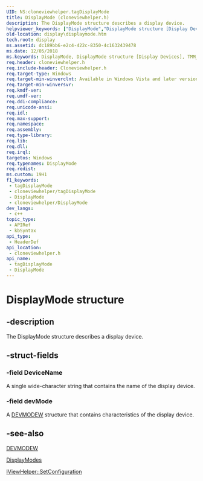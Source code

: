 ```yaml
---
UID: NS:cloneviewhelper.tagDisplayMode
title: DisplayMode (cloneviewhelper.h)
description: The DisplayMode structure describes a display device.
helpviewer_keywords: ["DisplayMode","DisplayMode structure [Display Devices]","TMM_Ref_37fe6fb5-e095-4bc7-8d92-a4d305bbadcb.xml","cloneviewhelper/DisplayMode","display.displaymode"]
old-location: display\displaymode.htm
tech.root: display
ms.assetid: dc189bb6-e2c4-422c-8350-4c1632439478
ms.date: 12/05/2018
ms.keywords: DisplayMode, DisplayMode structure [Display Devices], TMM_Ref_37fe6fb5-e095-4bc7-8d92-a4d305bbadcb.xml, cloneviewhelper/DisplayMode, display.displaymode
req.header: cloneviewhelper.h
req.include-header: Cloneviewhelper.h
req.target-type: Windows
req.target-min-winverclnt: Available in Windows Vista and later versions of the Windows operating systems.
req.target-min-winversvr: 
req.kmdf-ver: 
req.umdf-ver: 
req.ddi-compliance: 
req.unicode-ansi: 
req.idl: 
req.max-support: 
req.namespace: 
req.assembly: 
req.type-library: 
req.lib: 
req.dll: 
req.irql: 
targetos: Windows
req.typenames: DisplayMode
req.redist: 
ms.custom: 19H1
f1_keywords:
 - tagDisplayMode
 - cloneviewhelper/tagDisplayMode
 - DisplayMode
 - cloneviewhelper/DisplayMode
dev_langs:
 - c++
topic_type:
 - APIRef
 - kbSyntax
api_type:
 - HeaderDef
api_location:
 - cloneviewhelper.h
api_name:
 - tagDisplayMode
 - DisplayMode
---
```


# DisplayMode structure


## -description

The DisplayMode structure describes a display device.

## -struct-fields

### -field DeviceName

A single wide-character string that contains the name of the display device.

### -field devMode

A <a href="/windows/win32/api/wingdi/ns-wingdi-devmodew">DEVMODEW</a> structure that contains characteristics of the display device.

## -see-also

<a href="/windows/win32/api/wingdi/ns-wingdi-devmodew">DEVMODEW</a>



<a href="/windows/desktop/api/cloneviewhelper/ns-cloneviewhelper-displaymodes">DisplayModes</a>



<a href="/previous-versions/windows/hardware/drivers/ff568176(v=vs.85)">IViewHelper::SetConfiguration</a>

